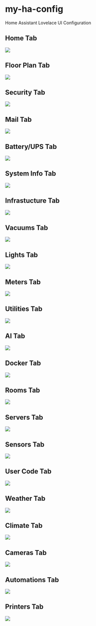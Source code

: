 # my-ha-config

Home Assistant Lovelace UI Configuration

## Home Tab

<img src="https://github.com/firstof9/my-ha-config/raw/master/images/home-screen.png">

## Floor Plan Tab

<img src="https://github.com/firstof9/my-ha-config/raw/master/images/floor-plan.gif">

## Security Tab

<img src="https://github.com/firstof9/my-ha-config/raw/master/images/security-tab.png">

## Mail Tab

<img src="https://github.com/firstof9/my-ha-config/raw/master/images/mail-tab.png">

## Battery/UPS Tab

<img src="https://github.com/firstof9/my-ha-config/raw/master/images/battery-tab.png">

## System Info Tab

<img src="https://github.com/firstof9/my-ha-config/raw/master/images/system-info-tab.png">

## Infrastucture Tab

<img src="https://github.com/firstof9/my-ha-config/raw/master/images/infrasturcture-tab.png">

## Vacuums Tab

<img src="https://github.com/firstof9/my-ha-config/raw/master/images/vacuum-tab.png">

## Lights Tab

<img src="https://github.com/firstof9/my-ha-config/raw/master/images/lights-tab.png">

## Meters Tab

<img src="https://github.com/firstof9/my-ha-config/raw/master/images/meters-tab.png">

## Utilities Tab

<img src="https://github.com/firstof9/my-ha-config/raw/master/images/utilities-tab.png">

## AI Tab

<img src="https://github.com/firstof9/my-ha-config/raw/master/images/AI-tab.png">

## Docker Tab

<img src="https://github.com/firstof9/my-ha-config/raw/master/images/docker-tab.png">

## Rooms Tab

<img src="https://github.com/firstof9/my-ha-config/raw/master/images/rooms-tab.png">

## Servers Tab

<img src="https://github.com/firstof9/my-ha-config/raw/master/images/servers-tab.png">

## Sensors Tab

<img src="https://github.com/firstof9/my-ha-config/raw/master/images/sensors-tab.png">

## User Code Tab

<img src="https://github.com/firstof9/my-ha-config/raw/master/images/usercode-tab.png">

## Weather Tab

<img src="https://github.com/firstof9/my-ha-config/raw/master/images/weather-tab.gif">

## Climate Tab

<img src="https://github.com/firstof9/my-ha-config/raw/master/images/climate-tab.png">

## Cameras Tab

<img src="https://github.com/firstof9/my-ha-config/raw/master/images/cameras-tab.png">

## Automations Tab

<img src="https://github.com/firstof9/my-ha-config/raw/master/images/automations-tab.png">

## Printers Tab

<img src="https://github.com/firstof9/my-ha-config/raw/master/images/printers-tab.png">
